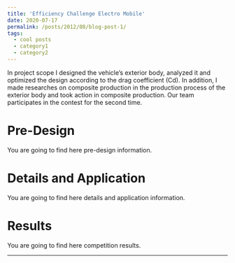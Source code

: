 ```yaml
---
title: 'Efficiency Challenge Electro Mobile'
date: 2020-07-17
permalink: /posts/2012/08/blog-post-1/
tags:
  - cool posts
  - category1
  - category2
---
```


In project scope I designed the vehicle’s exterior body, analyzed it and optimized the design according to the drag coefficient (Cd). In addition, I made researches on composite production in the production process of the exterior body and took action in composite production. Our team participates in the contest for the second time.

Pre-Design
======
You are going to find here pre-design information.


Details and Application
======
You are going to find here details and application information.

Results
======
You are going to find here competition results.

------
